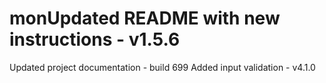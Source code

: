 # monUpdated README with new instructions - v1.5.6
Updated project documentation - build 699
Added input validation - v4.1.0
